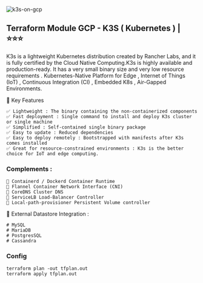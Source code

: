 ![k3s-on-gcp](https://github.com/user-attachments/assets/fd973fb9-d423-4358-97b6-09a7ab4b6d88)

## Terraform Module GCP  - K3S ( Kubernetes )   | ⭐⭐⭐
K3s is a lightweight Kubernetes distribution created by Rancher Labs, and it is fully certified by the Cloud Native Computing.K3s is highly available and production-ready. It has a very small binary size and very low resource requirements . Kubernetes-Native Platform for Edge , Internet of Things (IoT) , Continuous Integration (CI) , Embedded K8s , Air-Gapped Environments.


🚀  Key Features
```
✅ Lightweight : The binary containing the non-containerized components 
✅ Fast deployment : Single command to install and deploy K3s cluster or single machine 
✅ Simplified : Self-contained single binary package
✅ Easy to update : Reduced dependencies
✅ Easy to deploy remotely : Bootstrapped with manifests after K3s comes installed
✅ Great for resource-constrained environments : K3s is the better choice for IoT and edge computing. 
```


### Complements :
```
📃 Containerd / Dockerd Container Runtime
📃 Flannel Container Network Interface (CNI)
📃 CoreDNS Cluster DNS
📃 ServiceLB Load-Balancer Controller
📃 Local-path-provisioner Persistent Volume controller
```


🔨 External Datastore Integration :
```
# MySQL
# MariaDB
# PostgresSQL
# Cassandra
```

### Config

```
terraform plan -out tfplan.out
terraform apply tfplan.out
```

